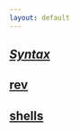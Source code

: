 ```yaml
---
layout: default
---
```


## [_Syntax_](./posts/syntax-page.md)
## [rev](./rev)
## [shells](./shells)
